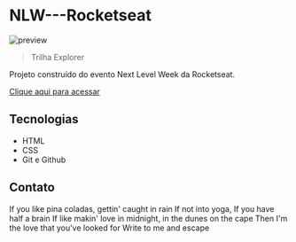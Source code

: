 # NLW---Rocketseat

![preview](/images/preview.png)

> Trilha Explorer

Projeto construído do evento Next Level Week da Rocketseat.


[Clique aqui para acessar](https://zloc11.github.io/NLW---Rocketseat/)

## Tecnologias

- HTML
- CSS
- Git e Github

## Contato

If you like pina coladas, gettin' caught in rain
If not into yoga, If you have half a brain
If like makin' love in midnight, in the dunes on the cape
Then I'm the love that you've looked for
Write to me and escape
